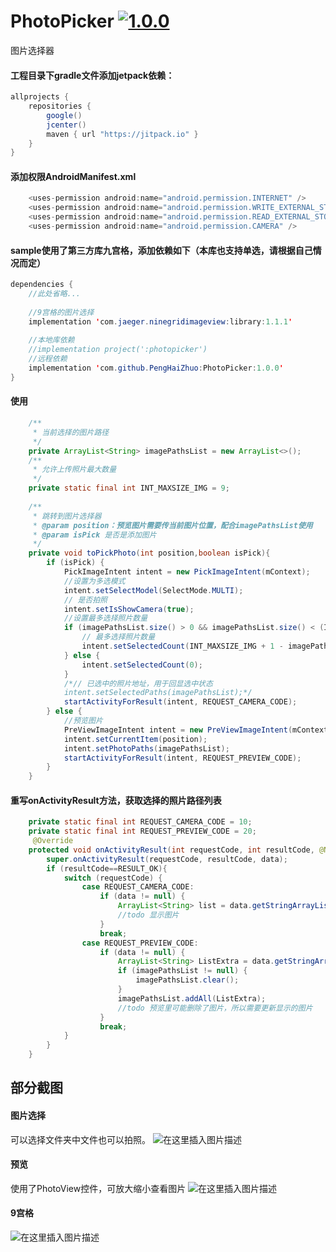 # PhotoPicker [![1.0.0](https://jitpack.io/v/PengHaiZhuo/PhotoPicker.svg)](https://jitpack.io/#PengHaiZhuo/PhotoPicker)
图片选择器


#### 工程目录下gradle文件添加jetpack依赖：

```java
allprojects {
    repositories {
        google()
        jcenter()
        maven { url "https://jitpack.io" }
    }
}
```
#### 添加权限AndroidManifest.xml

```java
 	<uses-permission android:name="android.permission.INTERNET" />
    <uses-permission android:name="android.permission.WRITE_EXTERNAL_STORAGE" />
    <uses-permission android:name="android.permission.READ_EXTERNAL_STORAGE" />
    <uses-permission android:name="android.permission.CAMERA" />
```


#### sample使用了第三方库九宫格，添加依赖如下（本库也支持单选，请根据自己情况而定）

```java
dependencies {
	//此处省略...
	
    //9宫格的图片选择
    implementation 'com.jaeger.ninegridimageview:library:1.1.1'
	
	//本地库依赖
    //implementation project(':photopicker')
    //远程依赖
    implementation 'com.github.PengHaiZhuo:PhotoPicker:1.0.0'
}
```

#### 使用

```java
    /**
     * 当前选择的图片路径
     */
    private ArrayList<String> imagePathsList = new ArrayList<>();
	/**
     * 允许上传照片最大数量
     */
    private static final int INT_MAXSIZE_IMG = 9;
    
    /**
     * 跳转到图片选择器
     * @param position：预览图片需要传当前图片位置，配合imagePathsList使用
     * @param isPick 是否是添加图片
     */
    private void toPickPhoto(int position,boolean isPick){
        if (isPick) {
            PickImageIntent intent = new PickImageIntent(mContext);
            //设置为多选模式
            intent.setSelectModel(SelectMode.MULTI);
            // 是否拍照
            intent.setIsShowCamera(true);
            //设置最多选择照片数量
            if (imagePathsList.size() > 0 && imagePathsList.size() < (INT_MAXSIZE_IMG + 1)) {
                // 最多选择照片数量
                intent.setSelectedCount(INT_MAXSIZE_IMG + 1 - imagePathsList.size());
            } else {
                intent.setSelectedCount(0);
            }
            /*// 已选中的照片地址，用于回显选中状态
            intent.setSelectedPaths(imagePathsList);*/
            startActivityForResult(intent, REQUEST_CAMERA_CODE);
        } else {
        	//预览图片
            PreViewImageIntent intent = new PreViewImageIntent(mContext);
            intent.setCurrentItem(position);
            intent.setPhotoPaths(imagePathsList);
            startActivityForResult(intent, REQUEST_PREVIEW_CODE);
        }
    }
```


#### 重写onActivityResult方法，获取选择的照片路径列表

```java
	private static final int REQUEST_CAMERA_CODE = 10;
    private static final int REQUEST_PREVIEW_CODE = 20;
     @Override
    protected void onActivityResult(int requestCode, int resultCode, @Nullable Intent data) {
        super.onActivityResult(requestCode, resultCode, data);
        if (resultCode==RESULT_OK){
            switch (requestCode) {
                case REQUEST_CAMERA_CODE:
                    if (data != null) {
                        ArrayList<String> list = data.getStringArrayListExtra(ImagePickerConstract.EXTRA_RESULT);
                        //todo 显示图片
                    }
                    break;
                case REQUEST_PREVIEW_CODE:
                    if (data != null) {
                        ArrayList<String> ListExtra = data.getStringArrayListExtra(ImagePickerConstract.EXTRA_RESULT);
                        if (imagePathsList != null) {
                            imagePathsList.clear();
                        }
                        imagePathsList.addAll(ListExtra);
                        //todo 预览里可能删除了图片，所以需要更新显示的图片
                    }
                    break;
            }
        }
    }
```

## 部分截图
#### 图片选择
可以选择文件夹中文件也可以拍照。
![在这里插入图片描述](https://img-blog.csdnimg.cn/20200430120612533.png?x-oss-process=image/watermark,type_ZmFuZ3poZW5naGVpdGk,shadow_10,text_aHR0cHM6Ly9ibG9nLmNzZG4ubmV0L3FxXzE2NjkyNTE3,size_16,color_FFFFFF,t_70)




#### 预览
使用了PhotoView控件，可放大缩小查看图片
![在这里插入图片描述](https://img-blog.csdnimg.cn/20200430120156179.png?x-oss-process=image/watermark,type_ZmFuZ3poZW5naGVpdGk,shadow_10,text_aHR0cHM6Ly9ibG9nLmNzZG4ubmV0L3FxXzE2NjkyNTE3,size_16,color_FFFFFF,t_70)



#### 9宫格
![在这里插入图片描述](https://img-blog.csdnimg.cn/20200430120032606.png?x-oss-process=image/watermark,type_ZmFuZ3poZW5naGVpdGk,shadow_10,text_aHR0cHM6Ly9ibG9nLmNzZG4ubmV0L3FxXzE2NjkyNTE3,size_16,color_FFFFFF,t_70)
